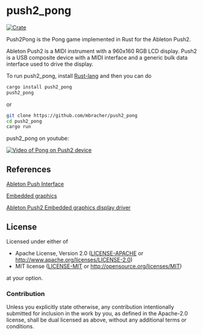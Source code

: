 # push2_pong

[![Crate](https://img.shields.io/crates/v/push2_pong.svg)](https://crates.io/crates/push2_pong)

Push2Pong is the Pong game implemented in Rust for the Ableton Push2.

Ableton Push2 is a MIDI instrument with a 960x160 RGB LCD display.
Push2 is a USB composite device with a MIDI interface and a generic bulk data interface used to drive the display.

To run push2_pong, install [Rust-lang](https://www.rust-lang.org/tools/install) and then you can do

```bash
cargo install push2_pong
push2_pong
```
or
```bash
git clone https://github.com/mbracher/push2_pong
cd push2_pong
cargo run
```

push2_pong on youtube:

[![Video of Pong on Push2 device](https://img.youtube.com/vi/yNQW1IhUdtM/0.jpg)](https://youtu.be/yNQW1IhUdtM)

## References
[Ableton Push Interface](https://github.com/Ableton/push-interface)

[Embedded graphics](https://github.com/embedded-graphics/embedded-graphics)

[Ableton Push2 Embedded graphics display driver](https://github.com/mbracher/push2_display)

## License

Licensed under either of

- Apache License, Version 2.0 ([LICENSE-APACHE](LICENSE-APACHE) or
  http://www.apache.org/licenses/LICENSE-2.0)
- MIT license ([LICENSE-MIT](LICENSE-MIT) or http://opensource.org/licenses/MIT)

at your option.

### Contribution

Unless you explicitly state otherwise, any contribution intentionally submitted for inclusion in the
work by you, as defined in the Apache-2.0 license, shall be dual licensed as above, without any
additional terms or conditions.
